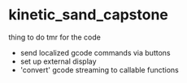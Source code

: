 # kinetic_sand_capstone

thing to do tmr for the code
- send localized gcode commands via buttons 
- set up external display 
- 'convert' gcode streaming to callable functions 
 
